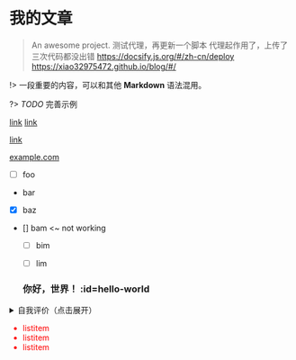 # 我的文章

> An awesome project.
测试代理，再更新一个脚本
代理起作用了，上传了三次代码都没出错
https://docsify.js.org/#/zh-cn/deploy
https://xiao32975472.github.io/blog/#/

!> 一段重要的内容，可以和其他 **Markdown** 语法混用。

?> _TODO_ 完善示例

[link](/demo ':target=_blank')
[link](/demo2 ':target=_self')

[link](/demo ':disabled')

[example.com](https://example.com/ ':crossorgin')

- [ ] foo
- bar
- [x] baz
- [] bam <~ not working
  - [ ] bim
  - [ ] lim


  ### 你好，世界！ :id=hello-world

<details>
   <summary>自我评价（点击展开）</summary>

   - Abc
   - Abc

</details>


<div style='color: red'>

- listitem
- listitem
- listitem

</div>